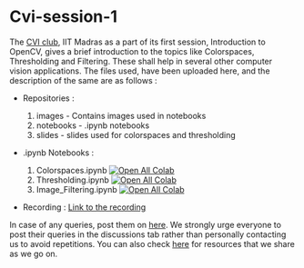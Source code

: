 # Cvi-session-1
The [CVI club](https://iitmcvg.github.io/), IIT Madras as a part of its first session, Introduction to OpenCV, gives a brief introduction to the topics like Colorspaces, Thresholding and Filtering. These shall help in several other computer vision applications. The files used, have been uploaded here, and the description of the same are as follows  : 

- Repositories :
    1) images - Contains images used in notebooks
    2) notebooks - .ipynb notebooks
    3) slides - slides used for colorspaces and thresholding

- .ipynb Notebooks : 
    1) Colorspaces.ipynb  [![Open All Colab](https://colab.research.google.com/assets/colab-badge.svg)](https://colab.research.google.com/github/sgauthamr2001/cvi-session-1/blob/master/notebooks/Colorspaces.ipynb)
    2) Thresholding.ipynb  [![Open All Colab](https://colab.research.google.com/assets/colab-badge.svg)](https://colab.research.google.com/github/sgauthamr2001/cvi-session-1/blob/master/notebooks/Thresholding.ipynb)
    3) Image_Filtering.ipynb  [![Open All Colab](https://colab.research.google.com/assets/colab-badge.svg)](https://colab.research.google.com/github/sgauthamr2001/cvi-session-1/blob/master/notebooks/Image_Filtering.ipynb)

- Recording : [Link to the recording](https://drive.google.com/file/d/1StWoIqUJ7IdLPEMlCqF2ybAcAYlDUTFz/view?usp=sharing)

In case of any queries, post them on [here](https://github.com/sgauthamr2001/cvi-session-1/discussions/categories/q-a). We strongly urge everyone to post their queries in the discussions tab rather than personally contacting us to avoid repetitions. You can also check [here](https://github.com/sgauthamr2001/cvi-session-1/discussions/categories/show-and-tell) for resources that we share as we go on. 




